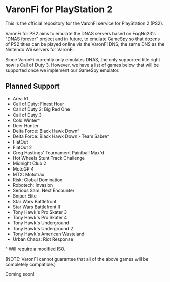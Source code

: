 # VaronFi for PlayStation 2

This is the official repository for the VaronFi service for PlayStation 2 (PS2). 

VaronFi for PS2 aims to emulate the DNAS servers based on FogNo23's "DNAS forever" project and in future, to emulate GameSpy so that dozens of PS2 titles can be played online via the VaronFi DNS; the same DNS as the Nintendo Wii servers for VaronFi. 

Since VaronFi currently only emulates DNAS, the only supported title right now is Call of Duty 3. However, we have a list of games below that will be supported once we implement our GameSpy emulator.

## Planned Support

- Area 51
- Call of Duty: Finest Hour
- Call of Duty 2: Big Red One
- Call of Duty 3
- Cold Winter^
- Deer Hunter
- Delta Force: Black Hawk Down^
- Delta Force: Black Hawk Down - Team Sabre^
- FlatOut
- FlatOut 2
- Greg Hastings' Tournament Paintball Max'd
- Hot Wheels Stunt Track Challenge
- Midnight Club 2
- MotoGP 4
- MTX: Mototrax
- Risk: Global Domination
- Robotech: Invasion
- Serious Sam: Next Encounter
- Sniper Elite
- Star Wars Battlefront
- Star Wars Battlefront II
- Tony Hawk's Pro Skater 3
- Tony Hawk's Pro Skater 4
- Tony Hawk's Underground
- Tony Hawk's Underground 2
- Tony Hawk's American Wasteland
- Urban Chaos: Riot Response

^ Will require a modified ISO.

(NOTE: VaronFi cannot guarantee that all of the above games will be completely compatible.)

Coming soon!
